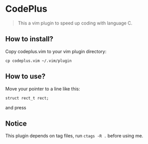 # CodePlus

> This a vim plugin to speed up coding with language C.

## How to install?

Copy codeplus.vim to your vim plugin directory:

`cp codeplus.vim ~/.vim/plugin`

## How to use?

Move your pointer to a line like this:

`struct rect_t rect;`

and press <F7>

## Notice

This plugin depends on tag files, run `ctags -R .` before using me.



